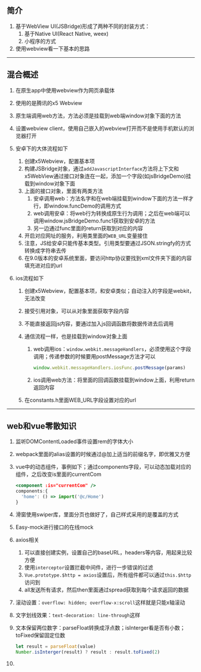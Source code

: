 ## 简介

1. 基于WebView UI(JSBridge)形成了两种不同的封装方式：
   1. 基于Native UI(React Native, weex)
   2. 小程序的方式
2. 使用webview看一下基本的思路

---

## 混合概述

1. 在原生app中使用webview作为网页承载体

2. 使用的是腾讯的x5 Webview

3. 原生端调用web方法，方法必须是挂载到web端window对象下面的方法

4. 设置webview client，使用自己嵌入的webview打开而不是使用手机默认的浏览器打开

5. 安卓下的大体流程如下

   1. 创建x5Webview，配置基本项
   2. 构建JSBridge对象，通过`addJavascriptInterface`方法将上下文和x5WebView通过接口对象连在一起，添加一个字段(如jsBridgeDemo)挂载到window对象下面
   3. 上面的接口对象，里面有两类方法
      1. 安卓调用web：方法名字和在web端挂载到window下面的方法一样才行，即window.funcDemo的调用方式
      2. web调用安卓：将web行为转换成原生行为调用；之后在web端可以调用window.jsBridgeDemo.func1获取到安卓的方法
      3. 另一边通过func里面的return获取到对应的内容
   4. 开启对应网址的服务，利用类里面的`WEB_URL`变量接住
   5. 注意，JS给安卓只能传基本类型。引用类型要通过JSON.stringfy的方式转换成字符串去传
   6. 在9.0版本的安卓系统里面，要访问http协议要找到xml文件夹下面的内容填充进对应的url

6. ios流程如下

   1. 创建x5Webview，配置基本项，和安卓类似；自动注入的字段是webkit，无法改变

   2. 接受引用对象，可以从对象里面获取字段内容

   3. 不能直接返回js内容，要通过加入js回调函数将数据传进去后调用

   4. 通信流程一样，也是挂载到window对象上面

      1. web调用ios：`window.webkit.messageHandlers`，必须使用这个字段调用；传递参数的时候要用postMessage方法才可以

         ```jsx
         window.webkit.messageHandlers.iosFunc.postMessage(params)
         ```

      2. ios调用web方法：将里面的回调函数挂载到window上面，利用return返回内容

   5. 在constants.h里面WEB_URL字段设置对应的url

---

## web和vue零散知识

1. 监听DOMContentLoaded事件设置rem的字体大小

2. webpack里面的alias设置的时候通过@加上适当的前缀名字，即优雅又方便

3. vue中的动态组件，事例如下；通过components字段，可以动态加载对应的组件，之后改变is里面的currentCom

   ```jsx
   <component :is="currentCom" />
   components:{
     'home': () => import('@c/Home')
   }
   ```

4. 滑窗使用swiper库，里面分页也做好了，自己样式采用的是覆盖的方式

5. Easy-mock进行接口的在线mock

6. axios相关

   1. 可以直接创建实例，设置自己的baseURL，headers等内容，用起来比较方便
   2. 使用`interceptor`设置拦截中间件，进行一步错误的过滤
   3. `Vue.prototype.$http = axios`设置后，所有组件都可以通过`this.$http`访问到
   4. all发送所有请求，然后then里面通过spread获取到每个请求返回的数据

7. 滚动设置：`overflow: hidden; overflow-x:scroll`这样就是只能x轴滚动

8. 文字划线效果：`text-decoration: line-through`这样

9. 文本保留两位数字：parseFloat转换成浮点数；isInterger看是否有小数；toFixed保留固定位数

   ```jsx
   let result = parseFloat(value)
   Number.isInterger(result) ? result : result.toFixed(2)
   ```

10. 